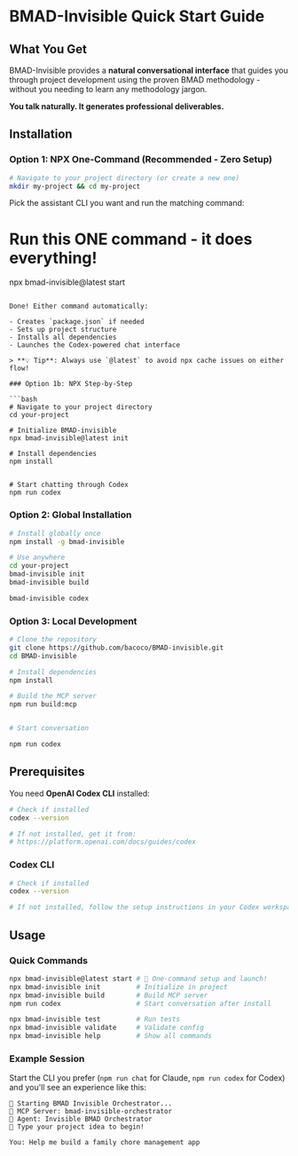 # BMAD-Invisible Quick Start Guide

## What You Get

BMAD-Invisible provides a **natural conversational interface** that guides you through project development using the proven BMAD methodology - without you needing to learn any methodology jargon.

**You talk naturally. It generates professional deliverables.**

## Installation

### Option 1: NPX One-Command (Recommended - Zero Setup)

```bash
# Navigate to your project directory (or create a new one)
mkdir my-project && cd my-project
```

Pick the assistant CLI you want and run the matching command:

# Run this ONE command - it does everything!

npx bmad-invisible@latest start

````

Done! Either command automatically:

- Creates `package.json` if needed
- Sets up project structure
- Installs all dependencies
- Launches the Codex-powered chat interface

> **💡 Tip**: Always use `@latest` to avoid npx cache issues on either flow!

### Option 1b: NPX Step-by-Step

```bash
# Navigate to your project directory
cd your-project

# Initialize BMAD-invisible
npx bmad-invisible@latest init

# Install dependencies
npm install


# Start chatting through Codex
npm run codex

````

### Option 2: Global Installation

```bash
# Install globally once
npm install -g bmad-invisible

# Use anywhere
cd your-project
bmad-invisible init
bmad-invisible build

bmad-invisible codex

```

### Option 3: Local Development

```bash
# Clone the repository
git clone https://github.com/bacoco/BMAD-invisible.git
cd BMAD-invisible

# Install dependencies
npm install

# Build the MCP server
npm run build:mcp


# Start conversation

npm run codex
```

## Prerequisites

You need **OpenAI Codex CLI** installed:

```bash
# Check if installed
codex --version

# If not installed, get it from:
# https://platform.openai.com/docs/guides/codex
```

### Codex CLI

```bash
# Check if installed
codex --version

# If not installed, follow the setup instructions in your Codex workspace
```

## Usage

### Quick Commands

```bash
npx bmad-invisible@latest start # 🚀 One-command setup and launch!
npx bmad-invisible init         # Initialize in project
npx bmad-invisible build        # Build MCP server
npm run codex                   # Start conversation after install

npx bmad-invisible test         # Run tests
npx bmad-invisible validate     # Validate config
npx bmad-invisible help         # Show all commands
```

### Example Session

Start the CLI you prefer (`npm run chat` for Claude, `npm run codex` for Codex) and you'll see an experience like this:

```
🎯 Starting BMAD Invisible Orchestrator...
📡 MCP Server: bmad-invisible-orchestrator
🤖 Agent: Invisible BMAD Orchestrator
💬 Type your project idea to begin!

You: Help me build a family chore management app
```
